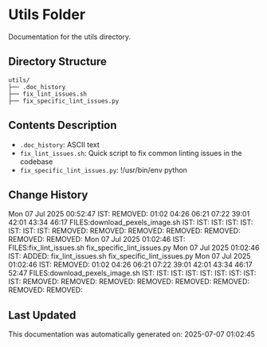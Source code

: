 <!-- filepath: /home/michaelnewham/Projects/create_python_project/scripts/utils/aboutthisfolder.md -->
# Utils Folder

Documentation for the utils directory.

## Directory Structure

```
utils/
├── .doc_history
├── fix_lint_issues.sh
├── fix_specific_lint_issues.py
```

## Contents Description

- `.doc_history`: ASCII text
- `fix_lint_issues.sh`: Quick script to fix common linting issues in the codebase
- `fix_specific_lint_issues.py`: !/usr/bin/env python

## Change History

Mon 07 Jul 2025 00:52:47 IST: REMOVED:        01:02 04:26 06:21 07:22 39:01 42:01 43:34 46:17 FILES:download_pexels_image.sh IST: IST: IST: IST: IST: IST: IST: IST: REMOVED: REMOVED: REMOVED: REMOVED: REMOVED: REMOVED: REMOVED: 
Mon 07 Jul 2025 01:02:46 IST: FILES:fix_lint_issues.sh
fix_specific_lint_issues.py
Mon 07 Jul 2025 01:02:46 IST: ADDED: fix_lint_issues.sh fix_specific_lint_issues.py 
Mon 07 Jul 2025 01:02:46 IST: REMOVED:         01:02 04:26 06:21 07:22 39:01 42:01 43:34 46:17 52:47 FILES:download_pexels_image.sh IST: IST: IST: IST: IST: IST: IST: IST: IST: REMOVED: REMOVED: REMOVED: REMOVED: REMOVED: REMOVED: REMOVED: REMOVED: 

## Last Updated

This documentation was automatically generated on: 2025-07-07 01:02:45
